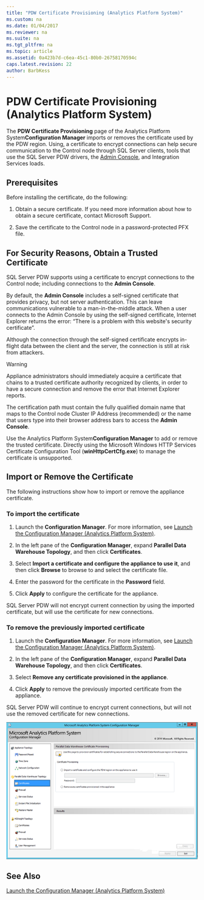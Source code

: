 ```yaml
---
title: "PDW Certificate Provisioning (Analytics Platform System)"
ms.custom: na
ms.date: 01/04/2017
ms.reviewer: na
ms.suite: na
ms.tgt_pltfrm: na
ms.topic: article
ms.assetid: 0a423b7d-c6ea-45c1-80b0-26758170594c
caps.latest.revision: 22
author: BarbKess
---
```

# PDW Certificate Provisioning (Analytics Platform System)
The **PDW Certificate Provisioning** page of the Analytics Platform System**Configuration Manager** imports or removes the certificate used by the PDW region. Using, a certificate to encrypt connections can help secure communication to the Control node through SQL Server clients, tools that use the SQL Server PDW drivers, the [Admin Console](monitor-the-appliance-by-using-the-admin-console.md), and Integration Services loads.  
  
## Prerequisites  
Before installing the certificate, do the following:  
  
1.  Obtain a secure certificate. If you need more information about how to obtain a secure certificate, contact Microsoft Support.  
  
2.  Save the certificate to the Control node in a password-protected PFX file.  
  
## For Security Reasons, Obtain a Trusted Certificate  
SQL Server PDW supports using a certificate to encrypt connections to the Control node; including connections to the **Admin Console**.  
  
By default, the **Admin Console** includes a self-signed certificate that provides privacy, but not server authentication. This can leave communications vulnerable to a man-in-the-middle attack. When a user connects to the Admin Console by using the self-signed certificate, Internet Explorer returns the error: “There is a problem with this website's security certificate”.  
  
Although the connection through the self-signed certificate encrypts in-flight data between the client and the server, the connection is still at risk from attackers.  
  
> [!WARNING]  
> Appliance administrators should immediately acquire a certificate that chains to a trusted certificate authority recognized by clients, in order to have a secure connection and remove the error that Internet Explorer reports.  
  
The certification path must contain the fully qualified domain name that maps to the Control node Cluster IP Address (recommended) or the name that users type into their browser address bars to access the **Admin Console**.  
  
Use the Analytics Platform System**Configuration Manager** to add or remove the trusted certificate. Directly using the Microsoft Windows HTTP Services Certificate Configuration Tool (**winHttpCertCfg.exe**) to manage the certificate is unsupported.  
  
## Import or Remove the Certificate  
The following instructions show how to import or remove the appliance certificate.  
  
### To import the certificate  
  
1.  Launch the **Configuration Manager**. For more information, see [Launch the Configuration Manager &#40;Analytics Platform System&#41;](launch-the-configuration-manager.md).  
  
2.  In the left pane of the **Configuration Manager**, expand **Parallel Data Warehouse Topology**, and then click **Certificates**.  
  
3.  Select **Import a certificate and configure the appliance to use it**, and then click **Browse** to browse to and select the certificate file.  
  
4.  Enter the password for the certificate in the **Password** field.  
  
5.  Click **Apply** to configure the certificate for the appliance.  
  
SQL Server PDW will not encrypt current connection by using the imported certificate, but will use the certificate for new connections.  
  
### To remove the previously imported certificate  
  
1.  Launch the **Configuration Manager**. For more information, see [Launch the Configuration Manager &#40;Analytics Platform System&#41;](launch-the-configuration-manager.md).  
  
2.  In the left pane of the **Configuration Manager**, expand **Parallel Data Warehouse Topology**, and then click **Certificates**.  
  
3.  Select **Remove any certificate provisioned in the appliance**.  
  
4.  Click **Apply** to remove the previously imported certificate from the appliance.  
  
SQL Server PDW will continue to encrypt current connections, but will not use the removed certificate for new connections.  
  
![DWConfig Appliance PDW Certificate](./media/pdw-certificate-provisioning/SQL_Server_PDW_DWConfig_ApplPDWCert.png "SQL_Server_PDW_DWConfig_ApplPDWCert")  
  
## See Also  
[Launch the Configuration Manager &#40;Analytics Platform System&#41;](launch-the-configuration-manager.md)  
<!-- MISSING LINKS [HDInsight Certificate Provisioning &#40;Analytics Platform System&#41;](hdinsight-certificate-provisioning.md)  -->  
  
